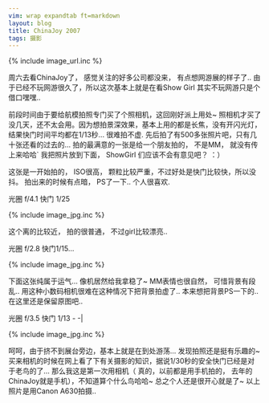 ```yaml
---
vim: wrap expandtab ft=markdown
layout: blog
title: ChinaJoy 2007
tags: 摄影
---
```

{% include image_url.inc %}

周六去看ChinaJoy了，  感觉关注的好多公司都没来， 有点想网游展的样子了.. 由于已经不玩网游很久了，所以这次基本上就是在看Show Girl 其实不玩网游只是个借口嘿嘿..
 
前段时间由于要给航模拍照专门买了个照相机，这回刚好派上用处~ 照相机才买了没几天，还不太会用。因为想拍景深效果，基本上用的都是长焦，没有开闪光灯， 结果快门时间平均都在1/13秒... 很难拍不虚. 先后拍了有500多张照片吧，只有几十张还看的过去的... 拍的最满意的一张是给一个朋友拍的， 不是MM， 就没有传上来哈哈`  我把照片放到下面， ShowGirl 们应该不会有意见吧？ ：）
  
这张是一开始拍的， ISO很高， 颗粒比较严重，不过好处是快门比较快，所以没抖。 拍出来的时候有点暗， PS了一下.. 个人很喜欢.

光圈 f/4.1 快门 1/25

{% include image_jpg.inc %}

这个离的比较近， 拍的很普通， 不过girl比较漂亮..

光圈 f/2.8  快门1/15...

{% include image_jpg.inc %}

下面这张纯属于运气... 像机居然给我拿稳了~ MM表情也很自然， 可惜背景有段乱..  用这种小数码相机很难在这种情况下把背景拍虚了.. 本来想把背景PS一下的.. 在这里还是保留原图吧..

光圈 f/3.5 快门 1/13 - -|

{% include image_jpg.inc %}

呵呵，由于挤不到展台旁边，基本上就是在到处游荡... 发现拍照还是挺有乐趣的~ 买来相机的时候在网上看了下有关摄影的知识，据说1/30秒的安全快门已经是对于老鸟的了... 那么我这是第一次用相机（   真的，以前都是用手机拍的， 去年的ChinaJoy就是手机），不知道算个什么鸟哈哈~ 总之个人还是很开心就是了~ 以上照片是用Canon A630拍摄..
